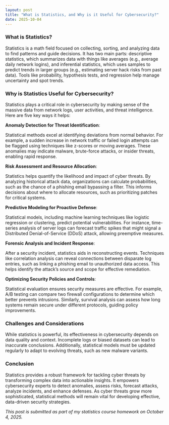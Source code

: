 ```yaml
---
layout: post 
title: "What is Statistics, and Why is it Useful for Cybersecurity?"
date: 2025-10-04 
--- 
```


### What is Statistics? 

Statistics is a math field focused on collecting, sorting, and analyzing data to find patterns and guide decisions. It has two main parts: descriptive statistics, which summarizes data with things like averages (e.g., average daily network logins), and inferential statistics, which uses samples to predict trends in larger groups (e.g., estimating server hack risks from past data). Tools like probability, hypothesis tests, and regression help manage uncertainty and spot trends.

### Why is Statistics Useful for Cybersecurity? 

Statistics plays a critical role in cybersecurity by making sense of the massive data from network logs, user activities, and threat intelligence. Here are five key ways it helps:

 **Anomaly Detection for Threat Identification**: 

Statistical methods excel at identifying deviations from normal behavior. For example, a sudden increase in network traffic or failed login attempts can be flagged using techniques like z-scores or moving averages. These anomalies may indicate malware, brute-force attacks, or insider threats, enabling rapid response. 

**Risk Assessment and Resource Allocation**: 

Statistics helps quantify the likelihood and impact of cyber threats. By analyzing historical attack data, organizations can calculate probabilities, such as the chance of a phishing email bypassing a filter. This informs decisions about where to allocate resources, such as prioritizing patches for critical systems. 

**Predictive Modeling for Proactive Defense**: 

Statistical models, including machine learning techniques like logistic regression or clustering, predict potential vulnerabilities. For instance, time-series analysis of server logs can forecast traffic spikes that might signal a Distributed Denial-of-Service (DDoS) attack, allowing preemptive measures. 

**Forensic Analysis and Incident Response**: 

After a security incident, statistics aids in reconstructing events. Techniques like correlation analysis can reveal connections between disparate log entries, such as linking a phishing email to unauthorized data access. This helps identify the attack’s source and scope for effective remediation. 

**Optimizing Security Policies and Controls**: 

Statistical evaluation ensures security measures are effective. For example, A/B testing can compare two firewall configurations to determine which better prevents intrusions. Similarly, survival analysis can assess how long systems remain secure under different protocols, guiding policy improvements. 

### Challenges and Considerations 

While statistics is powerful, its effectiveness in cybersecurity depends on data quality and context. Incomplete logs or biased datasets can lead to inaccurate conclusions. Additionally, statistical models must be updated regularly to adapt to evolving threats, such as new malware variants. 

### Conclusion 

Statistics provides a robust framework for tackling cyber threats by transforming complex data into actionable insights. It empowers cybersecurity experts to detect anomalies, assess risks, forecast attacks, analyze incidents, and enhance defenses. As cyber threats grow more sophisticated, statistical methods will remain vital for developing effective, data-driven security strategies.

*This post is submitted as part of my statistics course homework on October 4, 2025.*
